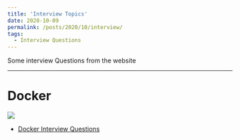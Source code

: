 ```yaml
---
title: 'Interview Topics'
date: 2020-10-09
permalink: /posts/2020/10/interview/
tags:
  - Interview Questions
---
```

Some interview Questions from the website

____
# Docker

![](https://upload.wikimedia.org/wikipedia/commons/thumb/4/4e/Docker_%28container_engine%29_logo.svg/330px-Docker_%28container_engine%29_logo.svg.png)

* [Docker Interview Questions](https://www.guru99.com/docker-interview-questions.html)
